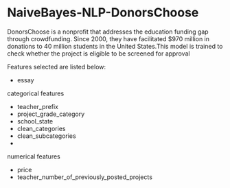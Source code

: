 # NaiveBayes-NLP-DonorsChoose

DonorsChoose is a nonprofit that addresses the education funding gap through crowdfunding. Since 2000, they have facilitated $970 million in donations to 40 million students in the United States.This model is trained to check whether the project is eligible to be screened for approval

Features selected are listed below:

 * essay

categorical features

* teacher_prefix
* project_grade_category
* school_state
* clean_categories
* clean_subcategories
* 
numerical features

* price
* teacher_number_of_previously_posted_projects
